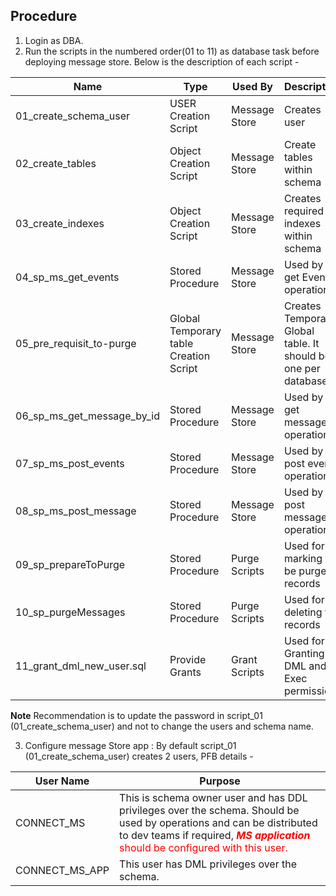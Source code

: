 ## Procedure 

1. Login as DBA.
2. Run the scripts in the numbered order(01 to 11) as database task before deploying message store. 
Below is the description of each script - 

| Name | Type | Used By | Description|
|---|---|---|---|
01_create_schema_user | USER Creation Script | Message Store | Creates user |
02_create_tables | Object Creation Script | Message Store | Create tables within schema |
03_create_indexes | Object Creation Script | Message Store | Creates required indexes within schema |
04_sp_ms_get_events | Stored Procedure | Message Store | Used by get Event operation |
05_pre_requisit_to-purge | Global Temporary table Creation Script | Message Store | Creates Temporary Global table. It should be one per database |
06_sp_ms_get_message_by_id | Stored Procedure | Message Store | Used by get message operation |
07_sp_ms_post_events | Stored Procedure | Message Store | Used by post events operation |
08_sp_ms_post_message | Stored Procedure | Message Store | Used by post message operation |
09_sp_prepareToPurge | Stored Procedure | Purge Scripts | Used for marking to be purged records |
10_sp_purgeMessages | Stored Procedure | Purge Scripts | Used for deleting the records |
11_grant_dml_new_user.sql | Provide Grants | Grant Scripts | Used for Granting DML and Exec permission|

**Note** Recommendation is to update the password in script_01 (01_create_schema_user) and not to change the users and schema name. 

3. Configure message Store app : By default script_01 (01_create_schema_user) creates 2 users, PFB details - 

| User Name | Purpose | 
|---|---|
| CONNECT_MS | This is schema owner user and has DDL privileges over the schema. Should be used by operations and can be distributed to dev teams if required, <span style="color:red"> ***MS application*** <span>should be configured with this user. |
| CONNECT_MS_APP | This user has DML privileges over the schema.  | 

